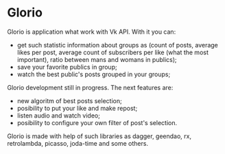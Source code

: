 # Glorio
Glorio is application what work with Vk API. With it you can:
- get such statistic information about groups as (count of posts, average likes per post, average count of
subscribers per like (what the most important), ratio between mans and womans in publics);
- save your favorite publics in group;
- watch the best public's posts grouped in your groups;

Glorio development still in progress. The next features are:
- new algoritm of best posts selection;
- posibility to put your like and make repost;
- listen audio and watch video;
- posibility to configure your own filter of post's selection.

Glorio is made with help of such libraries as dagger, geendao, rx, retrolambda, picasso, joda-time and some others.
